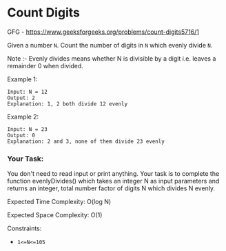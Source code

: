 # Count Digits
GFG - https://www.geeksforgeeks.org/problems/count-digits5716/1


Given a number `N`. Count the number of digits in `N` which evenly divide `N`.

Note :- Evenly divides means whether N is divisible by a digit i.e. leaves a remainder 0 when divided.

Example 1:

    Input: N = 12
    Output: 2
    Explanation: 1, 2 both divide 12 evenly

Example 2:

    Input: N = 23
    Output: 0
    Explanation: 2 and 3, none of them divide 23 evenly

### Your Task:

You don't need to read input or print anything. Your task is to complete the function evenlyDivides() which takes an integer N as input parameters and returns an integer, total number factor of digits N which divides N evenly.

Expected Time Complexity: O(log N)

Expected Space Complexity: O(1)

Constraints:

-    `1<=N<=105`
